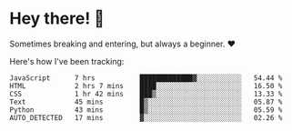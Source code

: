 # Hey there! 👋
Sometimes breaking and entering, but always a beginner. ❤️

Here's how I've been tracking:
<!--START_SECTION:waka-->

```text
JavaScript      7 hrs           █████████████▓░░░░░░░░░░░   54.44 %
HTML            2 hrs 7 mins    ████░░░░░░░░░░░░░░░░░░░░░   16.50 %
CSS             1 hr 42 mins    ███▒░░░░░░░░░░░░░░░░░░░░░   13.33 %
Text            45 mins         █▒░░░░░░░░░░░░░░░░░░░░░░░   05.87 %
Python          43 mins         █▒░░░░░░░░░░░░░░░░░░░░░░░   05.59 %
AUTO_DETECTED   17 mins         ▓░░░░░░░░░░░░░░░░░░░░░░░░   02.26 %
```

<!--END_SECTION:waka-->
